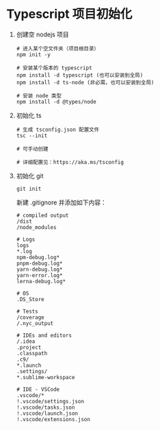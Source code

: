 # Typescript 项目初始化

1. 创建空 nodejs 项目

   ```
   # 进入某个空文件夹（项目根目录）
   npm init -y
   
   # 安装某个版本的 typescript
   npm install -d typescript (也可以安装到全局)
   npm install -d ts-node (非必需，也可以安装到全局)
   
   # 安装 node 类型
   npm install -d @types/node
   ```

2. 初始化 ts 

   ```
   # 生成 tsconfig.json 配置文件
   tsc --init
   
   # 可手动创建
   
   # 详细配置见：https://aka.ms/tsconfig
   ```

3. 初始化 git

   ```
   git init
   ```

   新建 .gitignore 并添加如下内容：

   ```
   # compiled output
   /dist
   /node_modules
   
   # Logs
   logs
   *.log
   npm-debug.log*
   pnpm-debug.log*
   yarn-debug.log*
   yarn-error.log*
   lerna-debug.log*
   
   # OS
   .DS_Store
   
   # Tests
   /coverage
   /.nyc_output
   
   # IDEs and editors
   /.idea
   .project
   .classpath
   .c9/
   *.launch
   .settings/
   *.sublime-workspace
   
   # IDE - VSCode
   .vscode/*
   !.vscode/settings.json
   !.vscode/tasks.json
   !.vscode/launch.json
   !.vscode/extensions.json
   ```

   

   